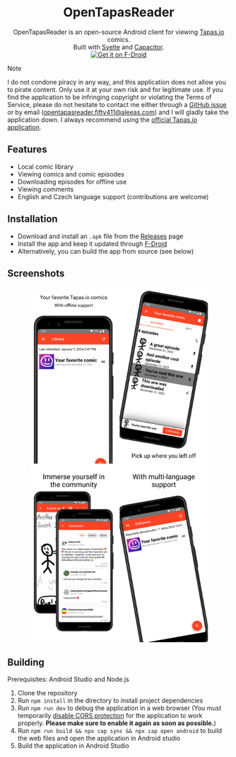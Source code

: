 <h1 align="center">OpenTapasReader</h1>

<p align="center">
    OpenTapasReader is an open-source Android client for viewing <a href="https://tapas.io/">Tapas.io</a> comics. <br>
    Built with <a href="https://svelte.dev/">Svelte</a> and <a href="https://capacitorjs.com/">Capacitor</a>. <br>
    <a href="https://f-droid.org/en/packages/com.github.trilinder.tapasclient/">
      <img alt="Get it on F-Droid" src="https://fdroid.gitlab.io/artwork/badge/get-it-on.png" height="75">
    </a>
</p>

> [!NOTE]
> I do not condone piracy in any way, and this application does not allow you to pirate content. Only use it at your own risk and for legitimate use. If you find the application to be infringing copyright or violating the Terms of Service, please do not hesitate to contact me either through a [GitHub issue](https://github.com/TriLinder/OpenTapasReader/issues/new) or by email (opentapasreader.fifty411@aleeas.com) and I will gladly take the application down. I always recommend using the [official Tapas.io application](https://play.google.com/store/apps/details?id=com.tapastic).

## Features

- Local comic library
- Viewing comics and comic episodes
- Downloading episodes for offline use
- Viewing comments
- English and Czech language support (contributions are welcome)

## Installation

- Download and install an `.apk` file from the [Releases](https://github.com/TriLinder/OpenTapasReader/releases/latest) page
- Install the app and keep it updated through [F-Droid](https://f-droid.org/en/packages/com.github.trilinder.tapasclient/)
- Alternatively, you can build the app from source (see below)

## Screenshots

<p align="center">
  <img alt="Library page" src="README_ASSETS/screenshots/1.png" width="200" />
  <img alt="Episode list view showing downloaded episodes" src="README_ASSETS/screenshots/2.png" width="200" /> 
  <img alt="Episode's comments section" src="README_ASSETS/screenshots/3.png" width="200" />
  <img alt="Library page in Czech language" src="README_ASSETS/screenshots/4.png" width="200" />
</p>

## Building

Prerequisites: Android Studio and Node.js

1. Clone the repository
2. Run `npm install` in the directory to install project dependencies
3. Run `npm run dev` to debug the application in a web browser (You must temporarily [disable CORS protection](https://addons.mozilla.org/en-US/firefox/addon/cors-everywhere/) for the application to work properly. **Please make sure to enable it again as soon as possible.**)
4. Run `npm run build && npx cap sync && npx cap open android` to build the web files and open the application in Android studio
5. Build the application in Android Studio

